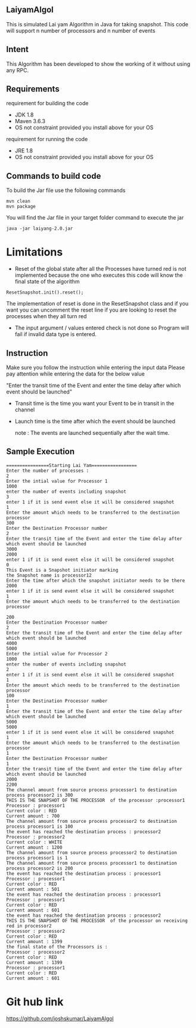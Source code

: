 LaiyamAlgol
---
This is simulated Lai yam Algorithm in Java for taking snapshot. This code will support n number of processors and n number of events

Intent 
---
This Algorithm has been developed to show the working of it without using any RPC.

Requirements
---
requirement for building the code
- JDK 1.8
- Maven 3.6.3
- OS not constraint provided  you install above for your OS

requirement for running the code
- JRE 1.8
- OS not constraint provided  you install above for your OS

Commands to build code
---
To build the Jar file use the following commands
````
mvn clean
mvn package
````
You will find the Jar file in your target folder
command to execute the jar
````
java -jar laiyang-2.0.jar
````
# Limitations
- Reset of the global state after all the Processes have turned red is not implemented because the one who executes this code will know the final state of the algorithm
```
ResetSnapshot.init().reset();
```
The implementation of reset is done in the ResetSnapshot class and if you want you can uncomment the reset line if you are looking to reset the processes when they all turn red
- The input argument / values entered check is not done so Program will fail if invalid data type is entered.

Instruction
---
Make sure you follow the instruction while entering the input data
Please pay attention while entering the data for the below value

"Enter the transit time of the Event and enter the time delay after which event should be launched"
 - Transit time is the time you want your Event to be in transit in the channel
 - Launch time is the time after which the event should be launched 
    
    note : The events are launched sequentially after the wait time.
    
 Sample Execution 
 ---
 ````
 ================Starting Lai Yam=================
 Enter the number of processes : 
 2
 Enter the intial value for Processor 1
 1000
 enter the number of events including snapshot
 3
 enter 1 if it is send event else it will be considered snapshot
 1
 Enter the amount which needs to be transferred to the destination processor
 300
 Enter the Destination Processor number
 2
 Enter the transit time of the Event and enter the time delay after which event should be launched
 3000
 2000
 enter 1 if it is send event else it will be considered snapshot
 0
 This Event is a Snapshot initiator marking 
 the Snapshot name is processor12
 Enter the time after which the snapshot initiator needs to be there
 2000
 enter 1 if it is send event else it will be considered snapshot
 1
 Enter the amount which needs to be transferred to the destination processor
 
 200
 Enter the Destination Processor number
 2
 Enter the transit time of the Event and enter the time delay after which event should be launched
 4000
 5000
 Enter the intial value for Processor 2
 1000
 enter the number of events including snapshot
 2
 enter 1 if it is send event else it will be considered snapshot
 1
 Enter the amount which needs to be transferred to the destination processor
 100
 Enter the Destination Processor number
 1
 Enter the transit time of the Event and enter the time delay after which event should be launched
 5000
 5000
 enter 1 if it is send event else it will be considered snapshot
 1
 Enter the amount which needs to be transferred to the destination processor
 1
 Enter the Destination Processor number
 1
 Enter the transit time of the Event and enter the time delay after which event should be launched
 2000
 2200
 The channel amount from source process processor1 to destination process processor2 is 300
 THIS IS THE SNAPSHOT OF THE PROCESSOR  of the processor :processor1
 Processor : processor1
 Current color : RED
 Current amount : 700
 The channel amount from source process processor2 to destination process processor1 is 100
 the event has reached the destination process : processor2
 Processor : processor2
 Current color : WHITE
 Current amount : 1200
 The channel amount from source process processor2 to destination process processor1 is 1
 The channel amount from source process processor1 to destination process processor2 is 200
 the event has reached the destination process : processor1
 Processor : processor1
 Current color : RED
 Current amount : 501
 the event has reached the destination process : processor1
 Processor : processor1
 Current color : RED
 Current amount : 601
 the event has reached the destination process : processor2
 THIS IS THE SNAPSHOT OF THE PROCESSOR  of the processor on receiving red in processor2
 Processor : processor2
 Current color : RED
 Current amount : 1399
 the final state of the Processors is : 
 Processor : processor2
 Current color : RED
 Current amount : 1399
 Processor : processor1
 Current color : RED
 Current amount : 601
````
# Git hub link 
https://github.com/joshskumar/LaiyamAlgol